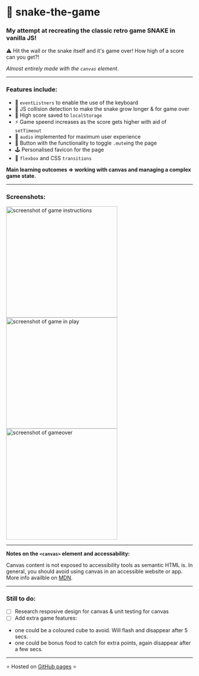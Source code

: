 # 🐍 snake-the-game

### My attempt at recreating the classic retro game **SNAKE** in vanilla JS!

⚠️ Hit the wall or the snake itself and it's game over! How high of a score can you get?!

*Almost entirely made with the `canvas` element*.

--- 

### Features include:
- 🐍 `eventListners` to enable the use of the keyboard
- 🍎 JS collision detection to make the snake grow longer & for game over 
- 🌟 High score saved to `localStorage`
- ⚡ Game speend increases as the score gets higher with aid of `setTimeout`
- 🎵 `audio` implemented for maximum user experience
- 🔕 Button with the functionality to toggle `.mute`ing the page
- 🕹️ Personalised favicon for the page
- 🎨 `flexbox` and CSS `transitions`



**Main learning outcomes => working with canvas and managing a complex game state.**

---

### Screenshots:

<img height="300" alt="screenshot of game instructions" src="https://user-images.githubusercontent.com/82417131/160302928-dd957f8e-9a5b-4858-9fa3-0428d9ba5855.png">  <img height="300" alt="screenshot of game in play" src="https://user-images.githubusercontent.com/82417131/160302926-0d4bae1a-5ada-4959-80a6-c5b740e8d558.png">     <img height="300" alt="screenshot of gameover" src="https://user-images.githubusercontent.com/82417131/160302927-97f75ed9-b0a2-4305-a3c4-d2d12a3358fc.png">  

---

**Notes on the `<canvas>` element and accessability:**

Canvas content is not exposed to accessibility tools as semantic HTML is. In general, you should avoid using canvas in an accessible website or app. More info availble on [MDN](https://developer.mozilla.org/en-US/docs/Web/HTML/Element/canvas).

--- 

### Still to do: 
- [ ] Research resposive design for canvas & unit testing for canvas
- [ ] Add extra game features:
- one could be a coloured cube to avoid. Will flash and disappear after 5 secs.
- one could be bonus food to catch for extra points, again disappear after a few secs.

---

⭐ Hosted on [GitHub pages](https://mariaalouisaa.github.io/snake-the-game/) ⭐
